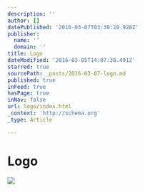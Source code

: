 ```yaml
---
description: ''
author: []
datePublished: '2016-03-07T03:30:20.928Z'
publisher:
  name: ''
  domain: ''
title: Logo
dateModified: '2016-03-05T14:07:30.491Z'
starred: true
sourcePath: _posts/2016-03-07-logo.md
published: true
inFeed: true
hasPage: true
inNav: false
url: logo/index.html
_context: 'http://schema.org'
_type: Article

---
```

# Logo
![](https://the-grid-user-content.s3-us-west-2.amazonaws.com/d8b36159-b265-4c4a-a610-287bf37986a0.png)